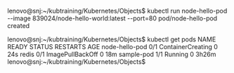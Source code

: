 lenovo@snj:~/kubtraining/Kubernetes/Objects$ kubectl run node-hello-pod --image 839024/node-hello-world:latest --port=80
pod/node-hello-pod created

lenovo@snj:~/kubtraining/Kubernetes/Objects$ kubectl get pods
NAME             READY   STATUS              RESTARTS   AGE
node-hello-pod   0/1     ContainerCreating   0          24s
redis            0/1     ImagePullBackOff    0          18m
sample-pod       1/1     Running             0          3h26m
lenovo@snj:~/kubtraining/Kubernetes/Objects$ 
